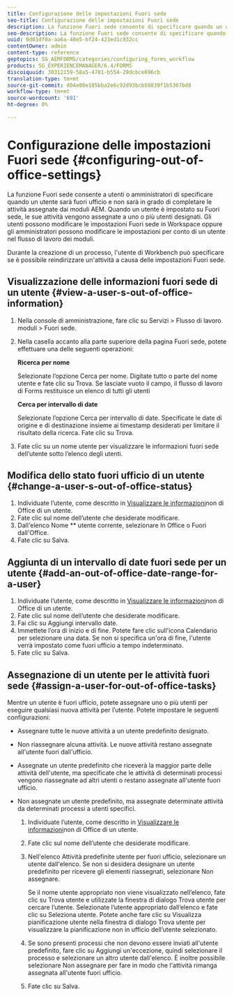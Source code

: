 ```yaml
---
title: Configurazione delle impostazioni Fuori sede
seo-title: Configurazione delle impostazioni Fuori sede
description: La funzione Fuori sede consente di specificare quando un utente sarà fuori ufficio e non sarà in grado di completare le attività assegnate dai moduli AEM.
seo-description: La funzione Fuori sede consente di specificare quando un utente sarà fuori ufficio e non sarà in grado di completare le attività assegnate dai moduli AEM.
uuid: 0d01df0a-aa6a-40e5-bf24-423ed1c932cc
contentOwner: admin
content-type: reference
geptopics: SG_AEMFORMS/categories/configuring_forms_workflow
products: SG_EXPERIENCEMANAGER/6.4/FORMS
discoiquuid: 30312159-58a5-4781-b554-29dcbce696cb
translation-type: tm+mt
source-git-commit: d04e08e105bba2e6c92d93bcb58839f1b5307bd8
workflow-type: tm+mt
source-wordcount: '691'
ht-degree: 0%

---
```



# Configurazione delle impostazioni Fuori sede {#configuring-out-of-office-settings}

La funzione Fuori sede consente a utenti o amministratori di specificare quando un utente sarà fuori ufficio e non sarà in grado di completare le attività assegnate dai moduli AEM. Quando un utente è impostato su Fuori sede, le sue attività vengono assegnate a uno o più utenti designati. Gli utenti possono modificare le impostazioni Fuori sede in Workspace oppure gli amministratori possono modificare le impostazioni per conto di un utente nel flusso di lavoro dei moduli.

Durante la creazione di un processo, l&#39;utente di Workbench può specificare se è possibile reindirizzare un&#39;attività a causa delle impostazioni Fuori sede.

## Visualizzazione delle informazioni fuori sede di un utente {#view-a-user-s-out-of-office-information}

1. Nella console di amministrazione, fare clic su Servizi > Flusso di lavoro moduli > Fuori sede.
1. Nella casella accanto alla parte superiore della pagina Fuori sede, potete effettuare una delle seguenti operazioni:

   **Ricerca per nome**

   Selezionate l’opzione Cerca per nome. Digitate tutto o parte del nome utente e fate clic su Trova. Se lasciate vuoto il campo, il flusso di lavoro di Forms restituisce un elenco di tutti gli utenti

   **Cerca per intervallo di date**

   Selezionate l’opzione Cerca per intervallo di date. Specificate le date di origine e di destinazione insieme ai timestamp desiderati per limitare il risultato della ricerca. Fate clic su Trova.

1. Fate clic su un nome utente per visualizzare le informazioni fuori sede dell’utente sotto l’elenco degli utenti.

## Modifica dello stato fuori ufficio di un utente {#change-a-user-s-out-of-office-status}

1. Individuate l’utente, come descritto in [Visualizzare le informazioni](configuring-out-office-settings.md#view-a-user-s-out-of-office-information)non di Office di un utente.
1. Fate clic sul nome dell’utente che desiderate modificare.
1. Dall&#39;elenco Nome ** utente corrente, selezionare In Office o Fuori dall&#39;Office.
1. Fate clic su Salva.

## Aggiunta di un intervallo di date fuori sede per un utente {#add-an-out-of-office-date-range-for-a-user}

1. Individuate l’utente, come descritto in [Visualizzare le informazioni](configuring-out-office-settings.md#view-a-user-s-out-of-office-information)non di Office di un utente.
1. Fate clic sul nome dell’utente che desiderate modificare.
1. Fai clic su Aggiungi intervallo date.
1. Immettete l’ora di inizio e di fine. Potete fare clic sull&#39;icona Calendario per selezionare una data. Se non si specifica un&#39;ora di fine, l&#39;utente verrà impostato come fuori ufficio a tempo indeterminato.
1. Fate clic su Salva.

## Assegnazione di un utente per le attività fuori sede {#assign-a-user-for-out-of-office-tasks}

Mentre un utente è fuori ufficio, potete assegnare uno o più utenti per eseguire qualsiasi nuova attività per l’utente. Potete impostare le seguenti configurazioni:

* Assegnare tutte le nuove attività a un utente predefinito designato.
* Non riassegnare alcuna attività. Le nuove attività restano assegnate all&#39;utente fuori dall&#39;ufficio.
* Assegnate un utente predefinito che riceverà la maggior parte delle attività dell&#39;utente, ma specificate che le attività di determinati processi vengono riassegnate ad altri utenti o restano assegnate all&#39;utente fuori ufficio.
* Non assegnate un utente predefinito, ma assegnate determinate attività da determinati processi a utenti specifici.

   1. Individuate l’utente, come descritto in [Visualizzare le informazioni](configuring-out-office-settings.md#view-a-user-s-out-of-office-information)non di Office di un utente.
   1. Fate clic sul nome dell’utente che desiderate modificare.
   1. Nell&#39;elenco Attività predefinite utente per fuori ufficio, selezionare un utente dall&#39;elenco. Se non si desidera designare un utente predefinito per ricevere gli elementi riassegnati, selezionare Non assegnare.

      Se il nome utente appropriato non viene visualizzato nell’elenco, fate clic su Trova utente e utilizzate la finestra di dialogo Trova utente per cercare l’utente. Selezionate l’utente appropriato dall’elenco e fate clic su Seleziona utente. Potete anche fare clic su Visualizza pianificazione utente nella finestra di dialogo Trova utente per visualizzare la pianificazione non in ufficio dell’utente selezionato.

   1. Se sono presenti processi che non devono essere inviati all&#39;utente predefinito, fare clic su Aggiungi un&#39;eccezione, quindi selezionare il processo e selezionare un altro utente dall&#39;elenco. È inoltre possibile selezionare Non assegnare per fare in modo che l&#39;attività rimanga assegnata all&#39;utente fuori ufficio.
   1. Fate clic su Salva.

